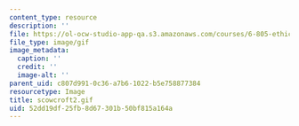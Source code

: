 ```yaml
---
content_type: resource
description: ''
file: https://ol-ocw-studio-app-qa.s3.amazonaws.com/courses/6-805-ethics-and-the-law-on-the-electronic-frontier-fall-2005/52dd19df25fb8d67301b50bf815a164a_scowcroft2.gif
file_type: image/gif
image_metadata:
  caption: ''
  credit: ''
  image-alt: ''
parent_uid: c807d991-0c36-a7b6-1022-b5e758877384
resourcetype: Image
title: scowcroft2.gif
uid: 52dd19df-25fb-8d67-301b-50bf815a164a
---
```

